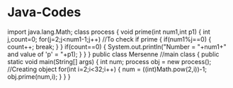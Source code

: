 # Java-Codes
import java.lang.Math;
class process
{
	void prime(int num1,int p1)
	{
		int j,count=0;
		for(j=2;j<num1-1;j++)	//To check if prime
		{
			if(num1%j==0)
			{
				count++;
				break;
			}
		}
		if(count==0)
		{
			System.out.println("Number = "+num1+" and value of 'p' = "+p1);
		}
	}
}
public class Mersenne	//main class
{
	public static void main(String[] args)
	{
		int num;
		process obj = new process();	//Creating object
		for(int i=2;i<32;i++)
		{
			num = ((int)Math.pow(2,i))-1;
			obj.prime(num,i);
		}
	}
}

